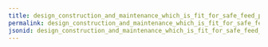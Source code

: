```yaml
---
title: design_construction_and_maintenance_which_is_fit_for_safe_feed_production_that_results_in_a_dry_clean_well_ventilated_area_protected_from_dust_condensation_or_other_sources_of_cross_contamination
permalink: design_construction_and_maintenance_which_is_fit_for_safe_feed_production_that_results_in_a_dry_clean_well_ventilated_area_protected_from_dust_condensation_or_other_sources_of_cross_contamination.html
jsonid: design_construction_and_maintenance_which_is_fit_for_safe_feed_production_that_results_in_a_dry_clean_well_ventilated_area_protected_from_dust_condensation_or_other_sources_of_cross_contamination
---
```

